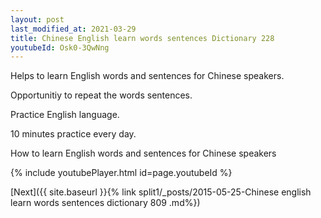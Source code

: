 ```yaml
---
layout: post
last_modified_at: 2021-03-29
title: Chinese English learn words sentences Dictionary 228 
youtubeId: Osk0-3QwNng
---
```

 
 
Helps to learn English words and sentences for Chinese speakers.

Opportunitiy to repeat the words sentences. 

Practice English language. 
 
10 minutes practice every day. 
 
How to learn English words and sentences for Chinese speakers 
 
{% include youtubePlayer.html id=page.youtubeId %}
 
 
[Next]({{ site.baseurl }}{% link  split1/_posts/2015-05-25-Chinese english learn words sentences dictionary 809 .md%})
 
